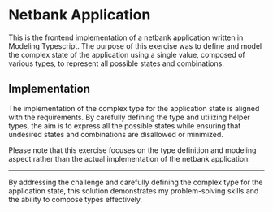# Netbank Application

This is the frontend implementation of a netbank application written in Modeling Typescript. The purpose of this exercise was to define and model the complex state of the application using a single value, composed of various types, to represent all possible states and combinations.

## Implementation

The implementation of the complex type for the application state is aligned with the requirements. By carefully defining the type and utilizing helper types, the aim is to express all the possible states while ensuring that undesired states and combinations are disallowed or minimized.

Please note that this exercise focuses on the type definition and modeling aspect rather than the actual implementation of the netbank application.

---

By addressing the challenge and carefully defining the complex type for the application state, this solution demonstrates my problem-solving skills and the ability to compose types effectively.
